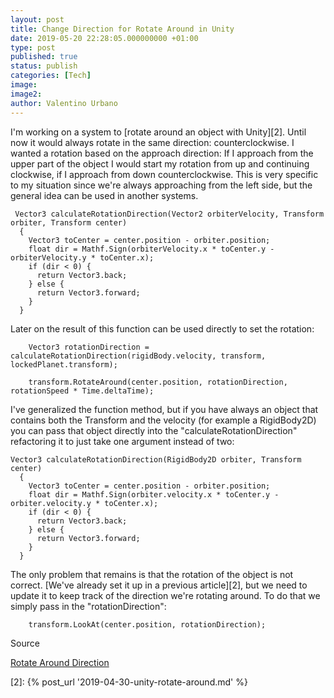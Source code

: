```yaml
---
layout: post
title: Change Direction for Rotate Around in Unity
date: 2019-05-20 22:28:05.000000000 +01:00
type: post
published: true
status: publish
categories: [Tech]
image:
image2:
author: Valentino Urbano
---
```


I'm working on a system to [rotate around an object with Unity][2]. Until now it would always rotate in the same direction: counterclockwise. I wanted a rotation based on the approach direction: If I approach from the upper part of the object I would start my rotation from up and continuing clockwise, if I approach from down counterclockwise.
This is very specific to my situation since we're always approaching from the left side, but the general idea can be used in another systems.

```
 Vector3 calculateRotationDirection(Vector2 orbiterVelocity, Transform orbiter, Transform center)
  {
    Vector3 toCenter = center.position - orbiter.position;
    float dir = Mathf.Sign(orbiterVelocity.x * toCenter.y - orbiterVelocity.y * toCenter.x);
    if (dir < 0) {
      return Vector3.back;
    } else {
      return Vector3.forward;
    }
  }
```

Later on the result of this function can be used directly to set the rotation:

```
    Vector3 rotationDirection = calculateRotationDirection(rigidBody.velocity, transform, lockedPlanet.transform);

    transform.RotateAround(center.position, rotationDirection, rotationSpeed * Time.deltaTime);
```

I've generalized the function method, but if you have always an object that contains both the Transform and the velocity (for example a RigidBody2D) you can pass that object directly into the "calculateRotationDirection" refactoring it to just take one argument instead of two:

```
Vector3 calculateRotationDirection(RigidBody2D orbiter, Transform center)
  {
    Vector3 toCenter = center.position - orbiter.position;
    float dir = Mathf.Sign(orbiter.velocity.x * toCenter.y - orbiter.velocity.y * toCenter.x);
    if (dir < 0) {
      return Vector3.back;
    } else {
      return Vector3.forward;
    }
  }
```

The only problem that remains is that the rotation of the object is not correct. [We've already set it up in a previous article][2], but we need to update it to keep track of the direction we're rotating around. To do that we simply pass in the "rotationDirection":

```
    transform.LookAt(center.position, rotationDirection);
```

Source

[Rotate Around Direction][1]

[1]: https://gamedev.stackexchange.com/questions/167492/how-to-determine-what-direction-an-object-should-orbit-around-another

[2]: {% post_url '2019-04-30-unity-rotate-around.md' %}
